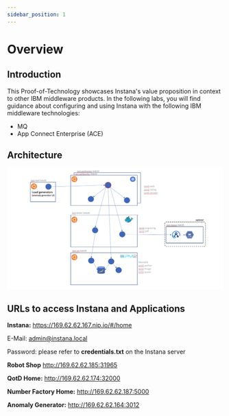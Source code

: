 ```yaml
---
sidebar_position: 1
---
```


# Overview

## Introduction

This Proof-of-Technology showcases Instana's value proposition in context to other IBM middleware products. In the following labs, you will find guidance about configuring and using Instana with the following IBM middleware technologies:

- MQ
- App Connect Enterprise (ACE)

## Architecture

![arch](images/arch.png)

## URLs to access Instana and Applications

**Instana:**
https://169.62.62.167.nip.io/#/home

E-Mail: admin@instana.local

Password: please refer to **credentials.txt** on the Instana server

**Robot Shop**
http://169.62.62.185:31965

**QotD Home:**
http://169.62.62.174:32000

**Number Factory Home:**
http://169.62.62.187:5000

**Anomaly Generator:**
http://169.62.62.164:3012

